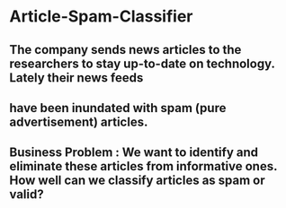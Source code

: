 # Article-Spam-Classifier

## The company sends news articles to the researchers to stay up-to-date on technology. Lately their news feeds 
## have been inundated with spam (pure advertisement) articles. 
## Business Problem : We want to identify and eliminate these articles from informative ones. How well can we classify articles as spam or valid? 
